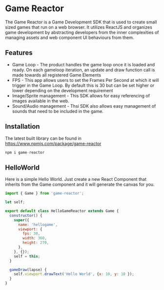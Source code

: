 # Game Reactor
The Game Reactor is a Game Development SDK that is used to create small sized games that run on a web browser. It utilizes ReactJS and organizes game development by abstracting developers from the inner complexities of managing assets and web component UI behaviours from them.

## Features
* Game Loop - The product handles the game loop once it is loaded and ready. On each gameloop iteration, an update and draw function call is made towards all registered Game Elements
* FPS - This app allows users to set the Frames Per Second at which it will trigger in the Game Loop. By default this is 30 but can be set higher or lower depending on the development requirement
* Image/Sprite management - This SDK allows for easy referencing of images available in the web.
* Sound/Audio management - Thsi SDK also allows easy management of sounds that need to be included in the game.

## Installation
The latest built library can be found in https://www.npmjs.com/package/game-reactor
```javascript
npm i game-reactor
```

## HelloWorld
Here is a simple Hello World. Just create a new React Component that inherits from the Game component and it will generate the canvas for you.
```javascript
import { Game } from 'game-reactor';

let self;

export default class HelloGameReactor extends Game {
  constructor() {
    super({
      name: 'hellogame',
      viewport: {
        fps: 30,
        width: 360,
        height: 270,
      },
    }, {});
    self = this;
  }

  gameDraw(lapse) {
    self.viewport.drawText('Hello World', {x: 10, y: 10 });
  }
}
``` 